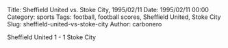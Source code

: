 Title: Sheffield United vs. Stoke City, 1995/02/11
Date: 1995/02/11 00:00
Category: sports
Tags: football, football scores, Sheffield United, Stoke City
Slug: sheffield-united-vs-stoke-city
Author: carbonero


Sheffield United 1 - 1 Stoke City
